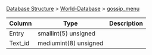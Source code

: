 [Database Structure](Database-Structure) > [World-Database](World-Database) > [gossip_menu](gossip_menu)

Column | Type | Description
--- | --- | ---
Entry | smallint(5) unsigned | 
Text_id | mediumint(8) unsigned | 
